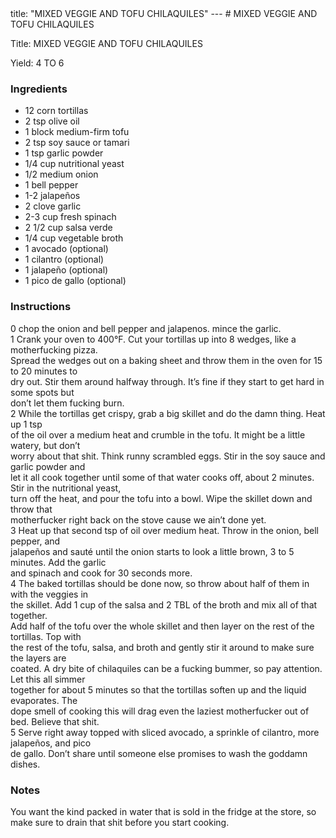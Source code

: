 <!DOCTYPE HTML PUBLIC "-//W3C//DTD HTML 4.0 Transitional//EN">
<html>
  <head>
  title: "MIXED VEGGIE AND TOFU CHILAQUILES"
---
# MIXED VEGGIE AND TOFU CHILAQUILES<link rel='stylesheet' href='style.css' type='text/css'><meta http-equiv="Content-Style-Stype" content="text/css">
     <meta http-equiv="Content-Type" content="text/html;charset=utf-8">
     </head><body><div class="recipe" itemscope itemtype="http://schema.org/Recipe"><div class='header'><p class="title"><span class="label">Title:</span> <span itemprop="name">MIXED VEGGIE AND TOFU CHILAQUILES</span></p>
<p class="yields"><span class="label">Yield:</span> <span itemprop="recipeYield">4 TO 6</span></p>
</div><div class="ing"><h3>Ingredients</h3><ul class="ing"><li class="ing" itemprop="ingredients">12 corn tortillas </li>
<li class="ing" itemprop="ingredients">2 tsp olive oil </li>
<li class="ing" itemprop="ingredients">1 block medium-firm tofu </li>
<li class="ing" itemprop="ingredients">2 tsp soy sauce or tamari </li>
<li class="ing" itemprop="ingredients">1 tsp garlic powder </li>
<li class="ing" itemprop="ingredients">1/4 cup nutritional yeast </li>
<li class="ing" itemprop="ingredients">1/2 medium onion </li>
<li class="ing" itemprop="ingredients">1 bell pepper </li>
<li class="ing" itemprop="ingredients">1-2 jalapeños </li>
<li class="ing" itemprop="ingredients">2 clove garlic </li>
<li class="ing" itemprop="ingredients">2-3 cup fresh spinach </li>
<li class="ing" itemprop="ingredients">2 1/2 cup salsa verde </li>
<li class="ing" itemprop="ingredients">1/4 cup vegetable broth </li>
<li class="ing" itemprop="ingredients">1 avocado (optional)</li>
<li class="ing" itemprop="ingredients">1 cilantro (optional)</li>
<li class="ing" itemprop="ingredients">1 jalapeño (optional)</li>
<li class="ing" itemprop="ingredients">1 pico de gallo (optional)</li>
</ul>
</div>
<div class="instructions"><h3 class="Instructions">Instructions</h3><div itemprop="recipeInstructions"><p>0 chop the onion and bell pepper and jalapenos. mince the garlic.<br>1 Crank your oven to 400°F. Cut your tortillas up into 8 wedges, like a motherfucking pizza.<br>Spread the wedges out on a baking sheet and throw them in the oven for 15 to 20 minutes to<br>dry out. Stir them around halfway through. It’s fine if they start to get hard in some spots but<br>don’t let them fucking burn.<br>2 While the tortillas get crispy, grab a big skillet and do the damn thing. Heat up 1 tsp<br>of the oil over a medium heat and crumble in the tofu. It might be a little watery, but don’t<br>worry about that shit. Think runny scrambled eggs. Stir in the soy sauce and garlic powder and<br>let it all cook together until some of that water cooks off, about 2 minutes. Stir in the nutritional yeast,<br>turn off the heat, and pour the tofu into a bowl. Wipe the skillet down and throw that<br>motherfucker right back on the stove cause we ain’t done yet.<br>3 Heat up that second tsp of oil over medium heat. Throw in the onion, bell pepper, and<br>jalapeños and sauté until the onion starts to look a little brown, 3 to 5 minutes. Add the garlic<br>and spinach and cook for 30 seconds more.<br>4 The baked tortillas should be done now, so throw about half of them in with the veggies in<br>the skillet. Add 1 cup of the salsa and 2 TBL of the broth and mix all of that together.<br>Add half of the tofu over the whole skillet and then layer on the rest of the tortillas. Top with<br>the rest of the tofu, salsa, and broth and gently stir it around to make sure the layers are<br>coated. A dry bite of chilaquiles can be a fucking bummer, so pay attention. Let this all simmer<br>together for about 5 minutes so that the tortillas soften up and the liquid evaporates. The<br>dope smell of cooking this will drag even the laziest motherfucker out of bed. Believe that shit.<br>5 Serve right away topped with sliced avocado, a sprinkle of cilantro, more jalapeños, and pico<br>de gallo. Don’t share until someone else promises to wash the goddamn dishes.</p></div></div><div class="modifications"><h3 class="Notes">Notes</h3><p>You want the kind packed in water that is sold in the fridge at the store, so make sure to drain that shit before you start cooking.</p></div></div>

</body>
</html>